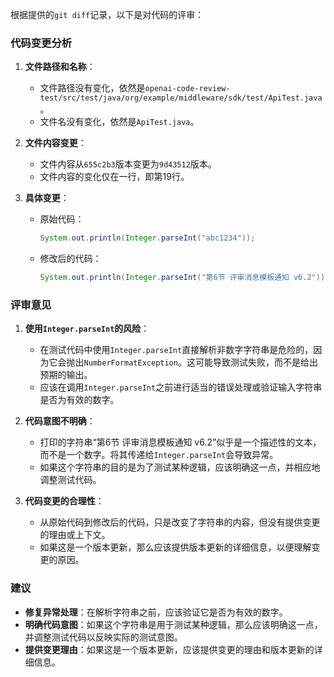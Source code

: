 根据提供的`git diff`记录，以下是对代码的评审：

### 代码变更分析

1. **文件路径和名称**：
   - 文件路径没有变化，依然是`openai-code-review-test/src/test/java/org/example/middleware/sdk/test/ApiTest.java`。
   - 文件名没有变化，依然是`ApiTest.java`。

2. **文件内容变更**：
   - 文件内容从`655c2b3`版本变更为`9d43512`版本。
   - 文件内容的变化仅在一行，即第19行。

3. **具体变更**：
   - 原始代码：
     ```java
     System.out.println(Integer.parseInt("abc1234"));
     ```
   - 修改后的代码：
     ```java
     System.out.println(Integer.parseInt("第6节 评审消息模板通知 v6.2"));
     ```

### 评审意见

1. **使用`Integer.parseInt`的风险**：
   - 在测试代码中使用`Integer.parseInt`直接解析非数字字符串是危险的，因为它会抛出`NumberFormatException`。这可能导致测试失败，而不是给出预期的输出。
   - 应该在调用`Integer.parseInt`之前进行适当的错误处理或验证输入字符串是否为有效的数字。

2. **代码意图不明确**：
   - 打印的字符串“第6节 评审消息模板通知 v6.2”似乎是一个描述性的文本，而不是一个数字。将其传递给`Integer.parseInt`会导致异常。
   - 如果这个字符串的目的是为了测试某种逻辑，应该明确这一点，并相应地调整测试代码。

3. **代码变更的合理性**：
   - 从原始代码到修改后的代码，只是改变了字符串的内容，但没有提供变更的理由或上下文。
   - 如果这是一个版本更新，那么应该提供版本更新的详细信息，以便理解变更的原因。

### 建议

- **修复异常处理**：在解析字符串之前，应该验证它是否为有效的数字。
- **明确代码意图**：如果这个字符串是用于测试某种逻辑，那么应该明确这一点，并调整测试代码以反映实际的测试意图。
- **提供变更理由**：如果这是一个版本更新，应该提供变更的理由和版本更新的详细信息。
